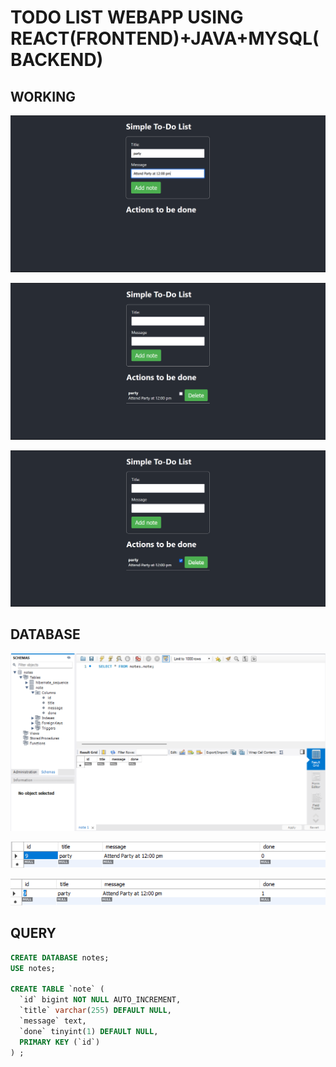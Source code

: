 # TODO LIST WEBAPP USING REACT(FRONTEND)+JAVA+MYSQL(BACKEND)

## WORKING 
![INPUT PAGE](https://github.com/kaleekaleeswaran/NM-CD2_8-task-5/blob/de3016ec1b8cb80af5dc33de39799eee2f7e1fa6/todolist-full%20project/images/input.png)

![TASK ADDED](https://github.com/kaleekaleeswaran/NM-CD2_8-task-5/blob/de3016ec1b8cb80af5dc33de39799eee2f7e1fa6/todolist-full%20project/images/task%20added.png)

![TASK COMPLETED](https://github.com/kaleekaleeswaran/NM-CD2_8-task-5/blob/de3016ec1b8cb80af5dc33de39799eee2f7e1fa6/todolist-full%20project/images/task%20completed.png)


## DATABASE
![DATABASE](https://github.com/kaleekaleeswaran/NM-CD2_8-task-5/blob/af46f7b2e054bcfe21098b9b880baf791a4aa4cf/todolist-full%20project/images/database.png)

![TASK BEFORE COMPLETION](https://github.com/kaleekaleeswaran/NM-CD2_8-task-5/blob/de3016ec1b8cb80af5dc33de39799eee2f7e1fa6/todolist-full%20project/images/task%20added%20to%20databe%20before%20completion.png)

![TASK AFTER COMPLETION](https://github.com/kaleekaleeswaran/NM-CD2_8-task-5/blob/de3016ec1b8cb80af5dc33de39799eee2f7e1fa6/todolist-full%20project/images/task%20completed%20.png)

## QUERY
```sql
CREATE DATABASE notes;
USE notes;

CREATE TABLE `note` (
  `id` bigint NOT NULL AUTO_INCREMENT,
  `title` varchar(255) DEFAULT NULL,
  `message` text,
  `done` tinyint(1) DEFAULT NULL,
  PRIMARY KEY (`id`)
) ;

```
